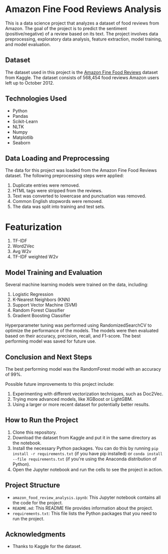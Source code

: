 # Amazon Fine Food Reviews Analysis

This is a data science project that analyzes a dataset of food reviews from Amazon. The goal of the project is to predict the sentiment (positive/negative) of a review based on its text. The project involves data preprocessing, exploratory data analysis, feature extraction, model training, and model evaluation.

## Dataset

The dataset used in this project is the [Amazon Fine Food Reviews](https://www.kaggle.com/snap/amazon-fine-food-reviews) dataset from Kaggle. The dataset consists of 568,454 food reviews Amazon users left up to October 2012.

## Technologies Used

- Python
- Pandas
- Scikit-Learn
- NLTK
- Numpy
- Matplotlib
- Seaborn

##  Data Loading and Preprocessing
The data for this project was loaded from the Amazon Fine Food Reviews dataset. The following preprocessing steps were applied:

1. Duplicate entries were removed.
2. HTML tags were stripped from the reviews.
3. Text was converted to lowercase and punctuation was removed.
4. Common English stopwords were removed.
5. The data was split into training and test sets.

# Featurization
1. TF-IDF
2. Word2Vec
3. Avg W2v
3. TF-IDF weighted W2v

## Model Training and Evaluation
Several machine learning models were trained on the data, including:

1. Logistic Regression
2. K-Nearest Neighbors (KNN)
3. Support Vector Machine (SVM)
4. Random Forest Classifier
5. Gradient Boosting Classifier

Hyperparameter tuning was performed using RandomizedSearchCV to optimize the performance of the models. The models were then evaluated based on their accuracy, precision, recall, and F1-score. The best performing model was saved for future use.

## Conclusion and Next Steps
The best performing model was the RandomForest model with an accuracy of 99%.

Possible future improvements to this project include:

1. Experimenting with different vectorization techniques, such as Doc2Vec.
2. Trying more advanced models, like XGBoost or LightGBM.
3. Using a larger or more recent dataset for potentially better results.


## How to Run the Project

1. Clone this repository.
2. Download the dataset from Kaggle and put it in the same directory as the notebook.
3. Install the necessary Python packages. You can do this by running `pip install -r requirements.txt` (if you have pip installed) or `conda install --file requirements.txt` (if you're using the Anaconda distribution of Python).
4. Open the Jupyter notebook and run the cells to see the project in action.

## Project Structure

- `amazon_food_review_analysis.ipynb`: This Jupyter notebook contains all the code for the project.
- `README.md`: This README file provides information about the project.
- `requirements.txt`: This file lists the Python packages that you need to run the project.

## Acknowledgments

- Thanks to Kaggle for the dataset.
